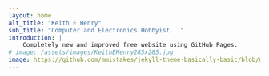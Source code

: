 ```yaml
---
layout: home
alt_title: "Keith E Henry"
sub_title: "Computer and Electronics Hobbyist..."
introduction: |
    Completely new and improved free website using GitHub Pages.
# image: /assets/images/KeithEHenry285x285.jpg
image: https://github.com/mmistakes/jekyll-theme-basically-basic/blob/master/docs/assets/images/amine-ounnas-180287.jpg
---
```

